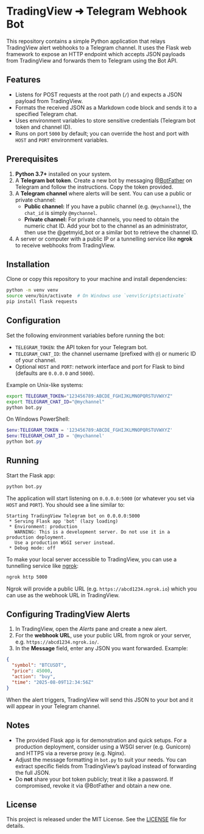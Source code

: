 # TradingView ➜ Telegram Webhook Bot

This repository contains a simple Python application that relays TradingView alert webhooks to a Telegram channel. It uses the Flask web framework to expose an HTTP endpoint which accepts JSON payloads from TradingView and forwards them to Telegram using the Bot API.

## Features

* Listens for POST requests at the root path (`/`) and expects a JSON payload from TradingView.
* Formats the received JSON as a Markdown code block and sends it to a specified Telegram chat.
* Uses environment variables to store sensitive credentials (Telegram bot token and channel ID).
* Runs on port `5000` by default; you can override the host and port with `HOST` and `PORT` environment variables.

## Prerequisites

1. **Python 3.7+** installed on your system.
2. A **Telegram bot token**. Create a new bot by messaging [@BotFather](https://t.me/BotFather) on Telegram and follow the instructions. Copy the token provided.
3. A **Telegram channel** where alerts will be sent. You can use a public or private channel:
   - **Public channel:** If you have a public channel (e.g. `@mychannel`), the `chat_id` is simply `@mychannel`.
   - **Private channel:** For private channels, you need to obtain the numeric chat ID. Add your bot to the channel as an administrator, then use the @getmyid_bot or a similar bot to retrieve the channel ID.
4. A server or computer with a public IP or a tunnelling service like **ngrok** to receive webhooks from TradingView.

## Installation

Clone or copy this repository to your machine and install dependencies:

```bash
python -m venv venv
source venv/bin/activate  # On Windows use `venv\Scripts\activate`
pip install flask requests
```

## Configuration

Set the following environment variables before running the bot:

- `TELEGRAM_TOKEN`: the API token for your Telegram bot.
- `TELEGRAM_CHAT_ID`: the channel username (prefixed with `@`) or numeric ID of your channel.
- Optional `HOST` and `PORT`: network interface and port for Flask to bind (defaults are `0.0.0.0` and `5000`).

Example on Unix-like systems:

```bash
export TELEGRAM_TOKEN="123456789:ABCDE_FGHIJKLMNOPQRSTUVWXYZ"
export TELEGRAM_CHAT_ID="@mychannel"
python bot.py
```

On Windows PowerShell:

```powershell
$env:TELEGRAM_TOKEN = '123456789:ABCDE_FGHIJKLMNOPQRSTUVWXYZ'
$env:TELEGRAM_CHAT_ID = '@mychannel'
python bot.py
```

## Running

Start the Flask app:

```bash
python bot.py
```

The application will start listening on `0.0.0.0:5000` (or whatever you set via `HOST` and `PORT`). You should see a line similar to:

```
Starting TradingView Telegram bot on 0.0.0.0:5000
 * Serving Flask app 'bot' (lazy loading)
 * Environment: production
   WARNING: This is a development server. Do not use it in a production deployment.
   Use a production WSGI server instead.
 * Debug mode: off
```

To make your local server accessible to TradingView, you can use a tunnelling service like [ngrok](https://ngrok.com/):

```bash
ngrok http 5000
```

Ngrok will provide a public URL (e.g. `https://abcd1234.ngrok.io`) which you can use as the webhook URL in TradingView.

## Configuring TradingView Alerts

1. In TradingView, open the *Alerts* pane and create a new alert.
2. For the **webhook URL**, use your public URL from ngrok or your server, e.g. `https://abcd1234.ngrok.io/`.
3. In the **Message** field, enter any JSON you want forwarded. Example:

```json
{
  "symbol": "BTCUSDT",
  "price": 45000,
  "action": "buy",
  "time": "2025-08-09T12:34:56Z"
}
```

When the alert triggers, TradingView will send this JSON to your bot and it will appear in your Telegram channel.

## Notes

* The provided Flask app is for demonstration and quick setups. For a production deployment, consider using a WSGI server (e.g. Gunicorn) and HTTPS via a reverse proxy (e.g. Nginx).
* Adjust the message formatting in `bot.py` to suit your needs. You can extract specific fields from TradingView’s payload instead of forwarding the full JSON.
* Do **not** share your bot token publicly; treat it like a password. If compromised, revoke it via @BotFather and obtain a new one.

## License

This project is released under the MIT License. See the [LICENSE](LICENSE) file for details.
